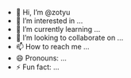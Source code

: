 - 👋 Hi, I’m @zotyu
- 👀 I’m interested in ...
- 🌱 I’m currently learning ...
- 💞️ I’m looking to collaborate on ...
- 📫 How to reach me ...
- 😄 Pronouns: ...
- ⚡ Fun fact: ...

<!---
zotyu/zotyu is a ✨ special ✨ repository because its `README.md` (this file) appears on your GitHub profile.
You can click the Preview link to take a look at your changes.
--->
